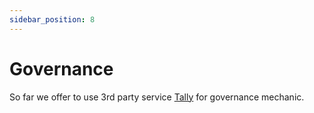 ```yaml
---
sidebar_position: 8
---
```


# Governance

So far we offer to use 3rd party service [Tally](https://www.tally.xyz/) for governance mechanic.
